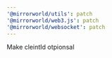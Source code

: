 ```yaml
---
'@mirrorworld/utils': patch
'@mirrorworld/web3.js': patch
'@mirrorworld/websocket': patch
---
```


Make cleintId otpionsal
